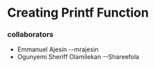 # Creating Printf Function
### collaborators
* Emmanuel Ajesin --mrajesin
* Ogunyemi Sheriff Olamilekan --Shareefola
